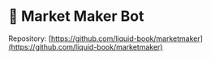 # 🤖 Market Maker Bot

Repository: [https://github.com/liquid-book/marketmaker](https://github.com/liquid-book/marketmaker)
